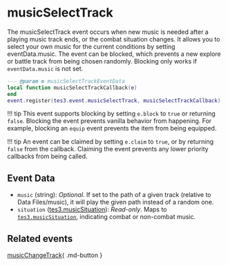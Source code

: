 # musicSelectTrack
<div class="search_terms" style="display: none">musicselecttrack</div>

<!---
	This file is autogenerated. Do not edit this file manually. Your changes will be ignored.
	More information: https://github.com/MWSE/MWSE/tree/master/docs
-->

The musicSelectTrack event occurs when new music is needed after a playing music track ends, or the combat situation changes. It allows you to select your own music for the current conditions by setting eventData.music. The event can be blocked, which prevents a new explore or battle track from being chosen randomly. Blocking only works if `eventData.music` is not set.

```lua
--- @param e musicSelectTrackEventData
local function musicSelectTrackCallback(e)
end
event.register(tes3.event.musicSelectTrack, musicSelectTrackCallback)
```

!!! tip
	This event supports blocking by setting `e.block` to `true` or returning `false`. Blocking the event prevents vanilla behavior from happening. For example, blocking an `equip` event prevents the item from being equipped.

!!! tip
	An event can be claimed by setting `e.claim` to `true`, or by returning `false` from the callback. Claiming the event prevents any lower priority callbacks from being called.

## Event Data

* `music` (string): *Optional*. If set to the path of a given track (relative to Data Files/music), it will play the given path instead of a random one.
* `situation` ([tes3.musicSituation](../references/music-situations.md)): *Read-only*. Maps to [`tes3.musicSituation`](https://mwse.github.io/MWSE/references/music-situations/), indicating combat or non-combat music.


## Related events

[musicChangeTrack](./musicChangeTrack.md){ .md-button }

